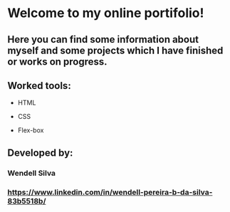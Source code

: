 # Welcome to my online portifolio!

## Here you can find some information about myself and some projects which I have finished or works on progress.

## Worked tools:

* HTML

* CSS

* Flex-box

## Developed by:

### Wendell Silva

### https://www.linkedin.com/in/wendell-pereira-b-da-silva-83b5518b/
